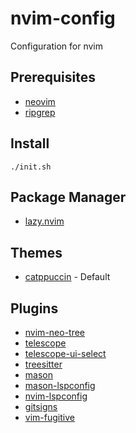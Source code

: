 # nvim-config
Configuration for nvim

## Prerequisites
- [neovim](https://github.com/neovim/neovim)
- [ripgrep](https://github.com/BurntSushi/ripgrep)


## Install
```
./init.sh
```

## Package Manager
- [lazy.nvim](https://github.com/folke/lazy.nvim)

## Themes
- [catppuccin](https://github.com/catppuccin/nvim) - Default

## Plugins
- [nvim-neo-tree](https://github.com/nvim-neo-tree/neo-tree.nvim)
- [telescope](https://github.com/nvim-telescope/telescope.nvim)
- [telescope-ui-select](https://github.com/nvim-telescope/telescope-ui-select.nvim)
- [treesitter](https://github.com/nvim-treesitter/nvim-treesitter)
- [mason](https://github.com/williamboman/mason.nvim)
- [mason-lspconfig](https://github.com/williamboman/mason-lspconfig.nvim)
- [nvim-lspconfig](https://github.com/neovim/nvim-lspconfig)
- [gitsigns](https://github.com/lewis6991/gitsigns.nvim)
- [vim-fugitive](https://github.com/tpope/vim-fugitive)
